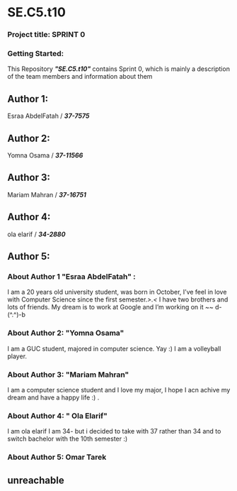  # SE.C5.t10

### Project title: SPRINT 0

### Getting Started: 
This Repository **_"SE.C5.t10"_**  contains Sprint 0, which is mainly a description of the team members and information about them


## Author 1:
Esraa AbdelFatah / **_37-7575_**  

## Author 2:
Yomna Osama / **_37-11566_**

## Author 3:
Mariam Mahran / **_37-16751_**

## Author 4:
ola elarif / **_34-2880_**

## Author 5:

### About Author 1 "Esraa AbdelFatah" :
I am a 20 years old university student, was born in October, I’ve feel in love with Computer Science  since the first semester.*>.<*
I have two brothers and lots of friends. My dream is to work at Google and I’m working on it ~~  d-(^.^)-b


### About Author 2: "Yomna Osama"
 I am a GUC student, majored in computer science. Yay :)
 I am a volleyball player.
 
 
### About Author 3: "Mariam Mahran"
I am a computer science student and I love my major, I hope I acn achive my dream and have a happy life :)  .


### About Author 4: " Ola Elarif"
I am ola elarif I  am 34- but i decided to take with 37 rather than 34 and to switch bachelor with the 10th semester :)



### About Author 5: Omar Tarek
## unreachable




